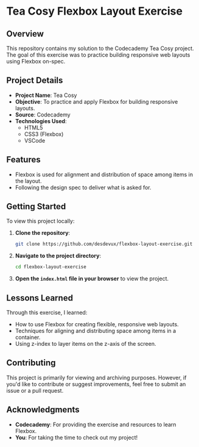 # Tea Cosy Flexbox Layout Exercise

## Overview

This repository contains my solution to the Codecademy Tea Cosy project. The goal of this exercise was to practice building responsive web layouts using Flexbox on-spec.

## Project Details

- **Project Name**: Tea Cosy
- **Objective**: To practice and apply Flexbox for building responsive layouts.
- **Source**: Codecademy
- **Technologies Used**:
  - HTML5
  - CSS3 (Flexbox)
  - VSCode

## Features

- Flexbox is used for alignment and distribution of space among items in the layout.
- Following the design spec to deliver what is asked for.

## Getting Started

To view this project locally:

1. **Clone the repository**:
    ```bash
    git clone https://github.com/desdevux/flexbox-layout-exercise.git
    ```

2. **Navigate to the project directory**:
    ```bash
    cd flexbox-layout-exercise
    ```

3. **Open the `index.html` file in your browser** to view the project.

## Lessons Learned

Through this exercise, I learned:

- How to use Flexbox for creating flexible, responsive web layouts.
- Techniques for aligning and distributing space among items in a container.
- Using z-index to layer items on the z-axis of the screen.

## Contributing

This project is primarily for viewing and archiving purposes. However, if you'd like to contribute or suggest improvements, feel free to submit an issue or a pull request.

## Acknowledgments

- **Codecademy**: For providing the exercise and resources to learn Flexbox.
- **You**: For taking the time to check out my project!
